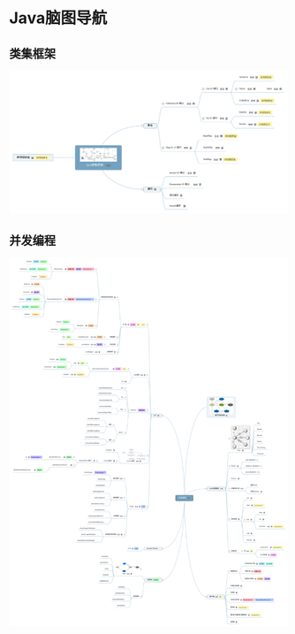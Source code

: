 # Java脑图导航

## 类集框架

![类集框架缩略图](https://raw.githubusercontent.com/ThasGit/Java-NaoTu/master/thumbs/leijikuangjia.svg)

## 并发编程

![并发编程缩略图](https://raw.githubusercontent.com/ThasGit/Java-NaoTu/master/thumbs/bingfabiancheng.svg)
